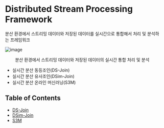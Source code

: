 # Distributed Stream Processing Framework
분산 환경에서 스트리밍 데이터와 저장된 데이터를 실시간으로 통합해서 처리 및 분석하는 프레임워크


![image](https://user-images.githubusercontent.com/50433145/173730219-a98b8482-3bb3-4bff-bf76-a015b8f4a2bb.png)
<center> 분산 환경에서 스트리밍 데이터와 저장된 데이터의 실시간 통합 처리 및 분석 </center>



* 실시간 분산 동등조인(DS-Join)
* 실시간 분산 유사조인(DSim-Join)
* 실시간 분산 온라인 머신러닝(S3M)

## Table of Contents
* [DS-Join](https://github.com/DSLDataStorage/Distributed_Stream_Processing/tree/master/DS-Join)
* [DSim-Join](https://github.com/DSLDataStorage/Distributed_Stream_Processing/tree/master/DSim-Join)
* [S3M](https://github.com/DSLDataStorage/Distributed_Stream_Processing/tree/master/S3M)
